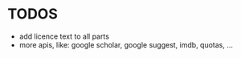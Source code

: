 TODOS
=====
* add licence text to all parts
* more apis, like: google scholar, google suggest, imdb, quotas, ...